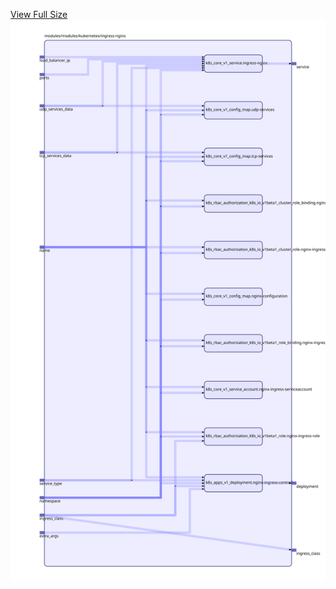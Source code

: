 [View Full Size](https://raw.githubusercontent.com/mingfang/terraform-k8s-modules/master/modules/kubernetes/ingress-nginx/diagram.svg?sanitize=true)<img src="diagram.svg"/>
